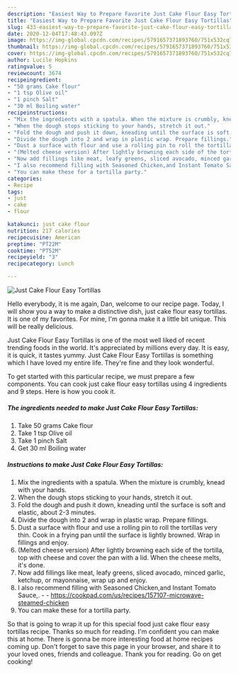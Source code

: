 ```yaml
---
description: "Easiest Way to Prepare Favorite Just Cake Flour Easy Tortillas"
title: "Easiest Way to Prepare Favorite Just Cake Flour Easy Tortillas"
slug: 433-easiest-way-to-prepare-favorite-just-cake-flour-easy-tortillas
date: 2020-12-04T17:48:43.097Z
image: https://img-global.cpcdn.com/recipes/5791657371893760/751x532cq70/just-cake-flour-easy-tortillas-recipe-main-photo.jpg
thumbnail: https://img-global.cpcdn.com/recipes/5791657371893760/751x532cq70/just-cake-flour-easy-tortillas-recipe-main-photo.jpg
cover: https://img-global.cpcdn.com/recipes/5791657371893760/751x532cq70/just-cake-flour-easy-tortillas-recipe-main-photo.jpg
author: Lucile Hopkins
ratingvalue: 5
reviewcount: 3674
recipeingredient:
- "50 grams Cake flour"
- "1 tsp Olive oil"
- "1 pinch Salt"
- "30 ml Boiling water"
recipeinstructions:
- "Mix the ingredients with a spatula. When the mixture is crumbly, knead with your hands."
- "When the dough stops sticking to your hands, stretch it out."
- "Fold the dough and push it down, kneading until the surface is soft and elastic, about 2-3 minutes."
- "Divide the dough into 2 and wrap in plastic wrap. Prepare fillings."
- "Dust a surface with flour and use a rolling pin to roll the tortillas very thin. Cook in a frying pan until the surface is lightly browned. Wrap in fillings and enjoy."
- "(Melted cheese version) After lightly browning each side of the tortilla, top with cheese and cover the pan with a lid. When the cheese melts, it&#39;s done."
- "Now add fillings like meat, leafy greens, sliced avocado, minced garlic, ketchup, or mayonnaise, wrap up and enjoy."
- "I also recommend filling with Seasoned Chicken,and Instant Tomato Sauce,.  https://cookpad.com/us/recipes/157107-microwave-steamed-chicken"
- "You can make these for a tortilla party."
categories:
- Recipe
tags:
- just
- cake
- flour

katakunci: just cake flour 
nutrition: 217 calories
recipecuisine: American
preptime: "PT22M"
cooktime: "PT52M"
recipeyield: "3"
recipecategory: Lunch

---
```



![Just Cake Flour Easy Tortillas](https://img-global.cpcdn.com/recipes/5791657371893760/751x532cq70/just-cake-flour-easy-tortillas-recipe-main-photo.jpg)

Hello everybody, it is me again, Dan, welcome to our recipe page. Today, I will show you a way to make a distinctive dish, just cake flour easy tortillas. It is one of my favorites. For mine, I'm gonna make it a little bit unique. This will be really delicious.



Just Cake Flour Easy Tortillas is one of the most well liked of recent trending foods in the world. It's appreciated by millions every day. It is easy, it is quick, it tastes yummy. Just Cake Flour Easy Tortillas is something which I have loved my entire life. They're fine and they look wonderful.


To get started with this particular recipe, we must prepare a few components. You can cook just cake flour easy tortillas using 4 ingredients and 9 steps. Here is how you cook it.

<!--inarticleads1-->

##### The ingredients needed to make Just Cake Flour Easy Tortillas:

1. Take 50 grams Cake flour
1. Take 1 tsp Olive oil
1. Take 1 pinch Salt
1. Get 30 ml Boiling water




<!--inarticleads2-->

##### Instructions to make Just Cake Flour Easy Tortillas:

1. Mix the ingredients with a spatula. When the mixture is crumbly, knead with your hands.
1. When the dough stops sticking to your hands, stretch it out.
1. Fold the dough and push it down, kneading until the surface is soft and elastic, about 2-3 minutes.
1. Divide the dough into 2 and wrap in plastic wrap. Prepare fillings.
1. Dust a surface with flour and use a rolling pin to roll the tortillas very thin. Cook in a frying pan until the surface is lightly browned. Wrap in fillings and enjoy.
1. (Melted cheese version) After lightly browning each side of the tortilla, top with cheese and cover the pan with a lid. When the cheese melts, it&#39;s done.
1. Now add fillings like meat, leafy greens, sliced avocado, minced garlic, ketchup, or mayonnaise, wrap up and enjoy.
1. I also recommend filling with Seasoned Chicken,and Instant Tomato Sauce,. -  - https://cookpad.com/us/recipes/157107-microwave-steamed-chicken
1. You can make these for a tortilla party.




So that is going to wrap it up for this special food just cake flour easy tortillas recipe. Thanks so much for reading. I'm confident you can make this at home. There is gonna be more interesting food at home recipes coming up. Don't forget to save this page in your browser, and share it to your loved ones, friends and colleague. Thank you for reading. Go on get cooking!
